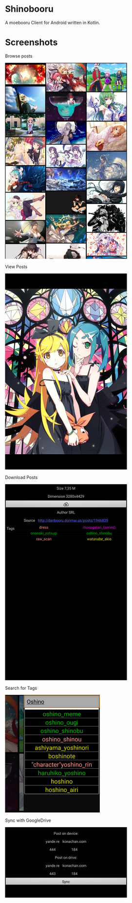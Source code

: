 # Shinobooru
A moebooru Client for Android written in Kotlin.

# Screenshots
Browse posts

![](https://github.com/Firenox89/Shinobooru/blob/master/img/thumbnailView.png)

View Posts

![](https://github.com/Firenox89/Shinobooru/blob/master/img/imageView.png)

Download Posts

![](https://github.com/Firenox89/Shinobooru/blob/master/img/detailsView.png)

Search for Tags

![](https://github.com/Firenox89/Shinobooru/blob/master/img/tagSearch.png)

Sync with GoogleDrive

![](https://github.com/Firenox89/Shinobooru/blob/master/img/syncView.png)
